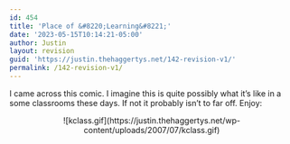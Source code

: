 ```yaml
---
id: 454
title: 'Place of &#8220;Learning&#8221;'
date: '2023-05-15T10:14:21-05:00'
author: Justin
layout: revision
guid: 'https://justin.thehaggertys.net/142-revision-v1/'
permalink: /142-revision-v1/
---
```


I came across this comic. I imagine this is quite possibly what it’s like in a some classrooms these days. If not it probably isn’t to far off. Enjoy:

<center>![kclass.gif](https://justin.thehaggertys.net/wp-content/uploads/2007/07/kclass.gif)</center>